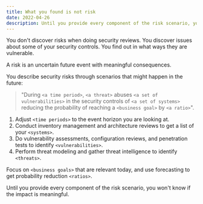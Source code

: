 ```yaml
---
title: What you found is not risk
date: 2022-04-26
description: Until you provide every component of the risk scenario, you won't know if the impact is meaningful.
---
```


You don't discover risks when doing security reviews. You discover issues about some of your security controls. You find out in what ways they are vulnerable.

A risk is an uncertain future event with meaningful consequences. 

You describe security risks through scenarios that might happen in the future: 

> "During `<a time period>`, `<a threat>` abuses `<a set of vulnerabilities>` in the security controls of `<a set of systems>` reducing the probability of reaching a `<business goal>` by `<a ratio>`".

1. Adjust `<time periods>` to the event horizon you are looking at.
2. Conduct inventory management and architecture reviews to get a list of your `<systems>`.
3. Do vulnerability assessments, configuration reviews, and penetration tests to identify `<vulnerabilities>`.
4. Perform threat modeling and gather threat intelligence to identify `<threats>`.

Focus on `<business goals>` that are relevant today, and use forecasting to get probability reduction `<ratios>`.

Until you provide every component of the risk scenario, you won't know if the impact is meaningful.

<!-- Clients churning, spending money you didn't budget for, wasting the time of executives, paying hefty fines, or being forced to fire an otherwise productive engineer as a disciplinary action. -->

